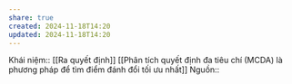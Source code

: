 ```yaml
---
share: true
created: 2024-11-18T14:20
updated: 2024-11-18T14:20
---
```

Khái niệm:: [[Ra quyết định]]
[[Phân tích quyết định đa tiêu chí (MCDA) là phương pháp để tìm điểm đánh đổi tối ưu nhất]]
Nguồn:: 